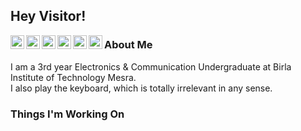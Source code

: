 ## Hey Visitor!

<p align="centre">
  <a href="https://twitter.com/I5H44N">
    <img align="left" alt="Twitter" width="22px" padding:"10px" src="https://cdn.jsdelivr.net/npm/simple-icons@v3/icons/twitter.svg" />
  </a> 
  
  <a href="https://instagram.com/adi.01">
    <img align="left" alt="Instagram" width="22px" padding:"10px" src="https://cdn.jsdelivr.net/npm/simple-icons@v3/icons/instagram.svg" />
  </a>
  
  <a href="https://www.kaggle.com/ishaanaditya">
    <img align="left" alt="Kaggle" width="22px" padding:"10px" src="https://cdn.jsdelivr.net/npm/simple-icons@v3/icons/kaggle.svg" />
  </a>
  
  <a href="https://www.reddit.com/user/adi_01">
    <img align="left" alt="Reddit" width="22px" padding:"10px" src="https://cdn.jsdelivr.net/npm/simple-icons@v3/icons/reddit.svg" />
  </a>  
  
  
  <a href="mailto:ishaanaditya.v@gmail.com">
    <img align="left" alt="Mail" width="22px" padding:"10px" src="https://cdn.jsdelivr.net/npm/simple-icons@v3/icons/gmail.svg" />
  </a>
  
  <a href="https://www.linkedin.com/in/ishaan-aditya/">
    <img align="left" alt="LinkedIn" width="22px" padding:"10px" src="https://cdn.jsdelivr.net/npm/simple-icons@v3/icons/linkedin.svg" />
  </a>
</p>





### About Me
I am a 3rd year Electronics & Communication Undergraduate at Birla Institute of Technology Mesra.  
I also play the keyboard, which is totally irrelevant in any sense.

### Things I'm Working On
